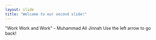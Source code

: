```yaml
---
layout: slide
title: "Welcome to our second slide!"
---
```

"Work Work and Work" - Muhammad Ali Jinnah
Use the left arrow to go back!
